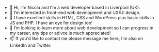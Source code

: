 - 👋 Hi, I’m Nicola and I'm a web developer based in Liverpool (UK).
- 👀 I’m interested in front-end web development and UX/UI design.
- 🌱 I have excellent skills in HTML, CSS and WordPress plus basic skills in JS and PHP. I have an eye for design too! 
- 💞️ I’m looking to learn more about web development so I can progress in my career, any tips or adivce is much appreciated!
- 📫 If you'd like to contact me please message me here, I'm also on LinkedIn and Twitter.

<!---
Nixter2310/Nixter2310 is a ✨ special ✨ repository because its `README.md` (this file) appears on your GitHub profile.
You can click the Preview link to take a look at your changes.
--->
